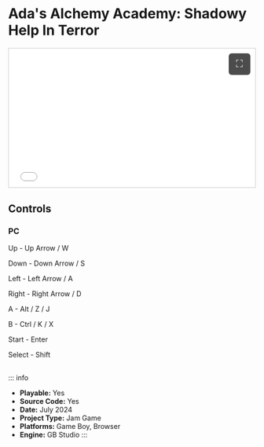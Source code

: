 # Ada's Alchemy Academy: Shadowy Help In Terror

<ClientOnly>
  <div 
    id="game-container-unique"
    style="position: relative; padding-bottom: 56.25%; height: 0; overflow: hidden; margin: 1rem 0; border: 1px solid #ccc;">
    <iframe 
      style="position: absolute; top: 0; left: 0; width: 100%; height: 100%; border: none;"
      src="/owlface_archive/browser_games/adas_alchemy_academy_shadowy_help_in_terror/index.html"
      allowfullscreen>
    </iframe>
    <button 
      onclick="(function() {
        const container = document.getElementById('game-container-unique');
        if (container.requestFullscreen) {
          container.requestFullscreen();
        }
      })()"
      style="position: absolute; top: 10px; right: 10px; z-index: 10; background: rgba(0,0,0,0.7); color: white; border: none; padding: 12px; cursor: pointer; border-radius: 6px; font-size: 20px; width: 44px; height: 44px; display: flex; align-items: center; justify-content: center;">
      ⛶
    </button>
  </div>
</ClientOnly>

## Controls

### PC

Up - Up Arrow / W

Down - Down Arrow / S

Left - Left Arrow / A

Right - Right Arrow / D

A - Alt / Z / J

B - Ctrl / K / X

Start - Enter

Select - Shift

## 

::: info
- **Playable:** Yes 
- **Source Code:** Yes
- **Date:** July 2024
- **Project Type:** Jam Game
- **Platforms:** Game Boy, Browser
- **Engine:**  GB Studio
:::
